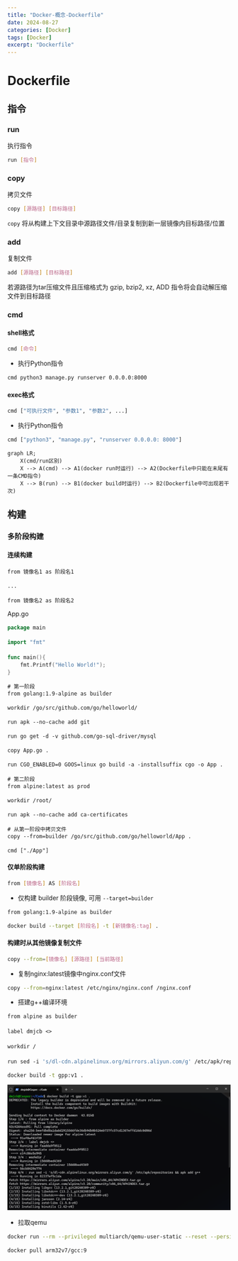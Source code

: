 ```yaml
---
title: "Docker-概念-Dockerfile"
date: 2024-08-27
categories: [Docker]
tags: [Docker]
excerpt: "Dockerfile"
---
```


# Dockerfile

## 指令

### run

执行指令

```sh
run [指令]
```

### copy

拷贝文件

```sh
copy [源路径] [目标路径]
```

`copy` 将从构建上下文目录中源路径文件/目录复制到新一层镜像内目标路径/位置

### add

复制文件

```sh
add [源路径] [目标路径]
```

若源路径为tar压缩文件且压缩格式为 gzip, bzip2, xz, ADD 指令将会自动解压缩文件到目标路径

### cmd

#### shell格式

```sh
cmd [命令]
```

- 执行Python指令

```sh
cmd python3 manage.py runserver 0.0.0.0:8000
```

#### exec格式

```sh
cmd ["可执行文件", "参数1", "参数2", ...]
```

- 执行Python指令

```sh
cmd ["python3", "manage.py", "runserver 0.0.0.0: 8000"]
```

```mermaid
graph LR;
    X(cmd/run区别)
    X --> A(cmd) --> A1(docker run时运行) --> A2(Dockerfile中只能在末尾有一条CMD指令)
    X --> B(run) --> B1(docker build时运行) --> B2(Dockerfile中可出现若干次)
```

## 构建

### 多阶段构建

#### 连续构建

```docker
from 镜像名1 as 阶段名1

...

from 镜像名2 as 阶段名2
```

App.go

```go
package main

import "fmt"

func main(){
    fmt.Printf("Hello World!");
}
```

```docker
# 第一阶段
from golang:1.9-alpine as builder

workdir /go/src/github.com/go/helloworld/

run apk --no-cache add git

run go get -d -v github.com/go-sql-driver/mysql

copy App.go .

run CGO_ENABLED=0 GOOS=linux go build -a -installsuffix cgo -o App .

# 第二阶段
from alpine:latest as prod

workdir /root/

run apk --no-cache add ca-certificates

# 从第一阶段中拷贝文件
copy --from=builder /go/src/github.com/go/helloworld/App .

cmd ["./App"]
```

#### 仅单阶段构建

```sh
from [镜像名] AS [阶段名]
```

- 仅构建 builder 阶段镜像, 可用 `--target=builder`

```sh
from golang:1.9-alpine as builder
```

```sh
docker build --target [阶段名] -t [新镜像名:tag] .
```

#### 构建时从其他镜像复制文件

```sh
copy --from=[镜像名] [源路径] [当前路径]
```

- 复制nginx:latest镜像中nginx.conf文件

```sh
copy --from=nginx:latest /etc/nginx/nginx.conf /nginx.conf
```

- 搭建g++编译环境

```dockerfile
from alpine as builder

label dmjcb <>

workdir /

run sed -i 's/dl-cdn.alpinelinux.org/mirrors.aliyun.com/g' /etc/apk/repositories && apk add g++
```

```sh
docker build -t gpp:v1 .
```

![](/assets/SelfImgur/20241021232529.png)

- 拉取qemu

```sh
docker run --rm --privileged multiarch/qemu-user-static --reset --persistent yes
```

```sh
docker pull arm32v7/gcc:9
```